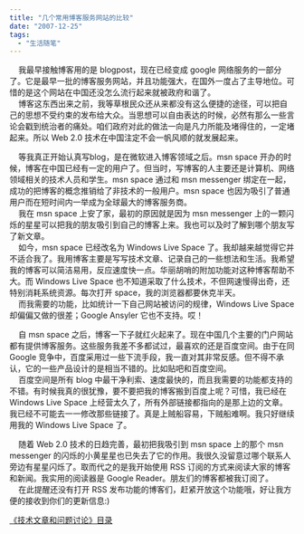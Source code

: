 ```yaml
---
title: "几个常用博客服务网站的比较"
date: "2007-12-25"
tags: 
  - "生活随笔"
---
```


    我最早接触博客用的是 blogpost，现在已经变成 google 网络服务的一部分了。它是最早一批的博客服务网站，并且功能强大，在国外一度占了主导地位。可惜的是这个网站在中国还没怎么流行起来就被政府和谐了。  
    博客这东西出来之前，我等草根民众还从来都没有这么便捷的途径，可以把自己的思想不受约束的发布给大众。当思想可以自由表达的时候，必然有那么一些言论会戳到统治者的痛处。咱们政府对此的做法一向是凡力所能及堵得住的，一定堵起来。所以 Web 2.0 技术在中国注定不会一帆风顺的就发展起来。

    等我真正开始认真写blog，是在微软进入博客领域之后。msn space 开办的时候，博客在中国已经有一定的用户了。但当时，写博客的人主要还是计算机、网络领域相关的技术人员和学生。msn space 通过和 msn messenger 绑定在一起，成功的把博客的概念推销给了非技术的一般用户。msn space 也因为吸引了普通用户而在短时间内一举成为全球最大的博客服务商。  
    我在 msn space 上安了家，最初的原因就是因为 msn messenger 上的一颗闪烁的星星可以把我的朋友吸引到自己的博客上来。我也可以及时了解到哪个朋友写了新文章。  
    如今，msn space 已经改名为 Windows Live Space 了。我却越来越觉得它并不适合我了。我用博客主要是写写技术文章、记录自己的一些想法和生活。我希望我的博客可以简洁易用，反应速度快一点。华丽胡哨的附加功能对这种博客帮助不大。而 Windows Live Space 也不知道采取了什么技术，不但网速慢得出奇，还特别消耗系统资源。每次打开 space，我的浏览器都要休克半天。  
    而我需要的功能，比如统计一下自己网站被访问的规律，Windows Live Space 却偏偏又做的很差；Google Ansyler 它也不支持。哎！

    自 msn space 之后，博客一下子就红火起来了。现在中国几个主要的门户网站都有提供博客服务。这些服务我差不多都试过，最喜欢的还是百度空间。由于在同 Google 竞争中，百度采用过一些下流手段，我一直对其非常反感。但不得不承认，它的一些产品设计的是相当不错的。比如贴吧和百度空间。  
    百度空间是所有 blog 中最干净利索、速度最快的，而且我需要的功能都支持的不错。有时候我真的很犹豫，要不要把我的博客搬到百度上呢？可惜，我已经在 Windows Live Space 上经营太久了，所有外部链接都指向的是那上边的文章。我已经不可能去一一修改那些链接了。真是上贼船容易，下贼船难啊。我只好继续用我的 Windows Live Space 了。  
  

    随着 Web 2.0 技术的日趋完善，最初把我吸引到 msn space 上的那个 msn messenger 的闪烁的小黄星星也已失去了它的作用。我很久没留意过哪个联系人旁边有星星闪烁了。取而代之的是我开始使用 RSS 订阅的方式来阅读大家的博客和新闻。我实用的阅读器是 Google Reader。朋友们的博客都被我订阅了。  
    在此提醒还没有打开 RSS 发布功能的博客们，赶紧开放这个功能哦，好让我方便的接收到你们的更新信息:)

[《技术文章和问题讨论》目录](blog/cns!5852D4F797C53FB6!2128.entry)
